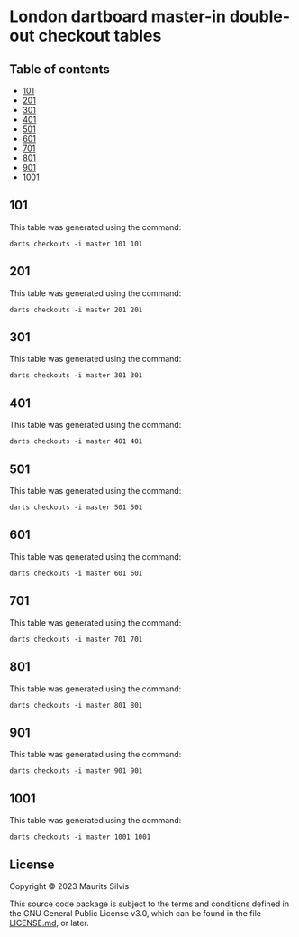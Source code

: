 # London dartboard master-in double-out checkout tables

## Table of contents

- [101](#101)
- [201](#201)
- [301](#301)
- [401](#401)
- [501](#501)
- [601](#601)
- [701](#701)
- [801](#801)
- [901](#901)
- [1001](#1001)

## 101

This table was generated using the command:

```shell
darts checkouts -i master 101 101
```

## 201

This table was generated using the command:

```shell
darts checkouts -i master 201 201
```

## 301

This table was generated using the command:

```shell
darts checkouts -i master 301 301
```

## 401

This table was generated using the command:

```shell
darts checkouts -i master 401 401
```

## 501

This table was generated using the command:

```shell
darts checkouts -i master 501 501
```

## 601

This table was generated using the command:

```shell
darts checkouts -i master 601 601
```

## 701

This table was generated using the command:

```shell
darts checkouts -i master 701 701
```

## 801

This table was generated using the command:

```shell
darts checkouts -i master 801 801
```

## 901

This table was generated using the command:

```shell
darts checkouts -i master 901 901
```

## 1001

This table was generated using the command:

```shell
darts checkouts -i master 1001 1001
```

## License

Copyright © 2023 Maurits Silvis

This source code package is subject to the terms and conditions defined in the GNU General Public License v3.0, which can be found in the file [LICENSE.md](../LICENSE.md), or later.
